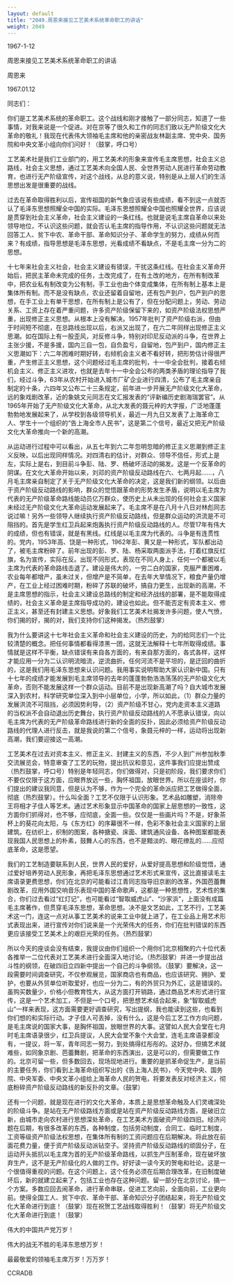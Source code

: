 ```yaml
---
layout: default
title: "2049.周恩来接见工艺美术系统革命职工的讲话"
weight: 2049
---
```


1967-1-12

周恩来接见工艺美术系统革命职工的讲话

周恩来

1967.01.12

同志们：

你们是工艺美术系统的革命职工。这个战线和刚才接触了一部分同志，知道了一些事情，对我来说是一个促进。对在京等了很久和工作的同志们致以无产阶级文化大革命的敬礼！我现在代表伟大领袖毛主席和他的亲密战友林副主席、党中央、国务院和中央文革小组向你们问好！（鼓掌，呼口号）

工艺美术社是我们工业部门的，用工艺美术的形象来宣传毛主席思想，社会主义总路线，社会主义思想，通过工艺美术向全国人民、全世界劳动人民进行革命劳动教育，也进行无产阶级宣传，对这个战线，从总的意义说，特别是从上层人们的生活思想出发是很重要的战线。

过去在革命取得胜利以后，宣传祖国的新气象应该说有些成绩，看不到这一点就否认了毛泽东思想照耀全中国的实际。毛泽东思想照耀全中国也照耀全世界，应该说是贯穿到社会主义革命，社会主义建设的一条红线。也就是说毛主席自革命以来处领导地位，不认识这些问题，就会否认毛主席的指导作用，不认识这些问题就无法回答工人、贫下中农、革命干部、革命知识分子、革命学生的努力，成绩从何而来？有成绩，指导思想是毛泽东思想，光看成绩不看缺点，不是毛主席一分为二的思想。

十七年来社会主义社会，社会主义建设有错误，干扰这条红线。在社会主义革命开始后，把民主革命未完成的任务，土改完成了，在有土改的地方，在所有制改革中，把农业私有制改变为公有制，手工业也由个体变成集体，在所有制上基本上是集体所有制。而不是没有缺点，农业还留着自留地，还有包产到户，包产到户的思想，在手工业上有单干思想，在所有制上是公有了，但在分配问题上，劳动、劳动关系、工资上存在着严重问题，许多资产阶级保留下来的，如资产阶级法权思想严重，出现修正主义思想。从根本上没有解决。1957年批判了资产阶级右派，但由于时间短不彻底，在总路线出现以后，右派又出现了，在六二年同样出现修正主义思潮。如在国际上有一股歪风，对反修斗争，特别对印尼反动派的斗争，在世界上主张少援，不是多援，国内三自一包，自负盈亏，自留地，包产到户，国内修正主义思潮如下：六二年困难时期好转，右倾机会主义者不看好转，把形势估计得很严重，产生修正主义思想，这个问题经过毛主席的批判，十一中全会批判，接着右倾机会主义、修正主义进攻，也就是去年十一中全会公布的两类矛盾的理论指导了我们，经过斗争，63年从农村开始进入城市厂矿企业进行四清，公布了毛主席亲自制定的十条，六四年又公布二十三条规定，前年进一步开展无产阶级文化大革命，远的象戏剧改革，近的象姚文元同志在文汇报发表的“评新编历史剧海瑞罢官”。从1965年开始了无产阶级文化大革命，从北大发表的聂元梓的大字报，广泛地蓬蓬勃勃地发展起来了，从学校到各级领导机关，最近一月九日又发表了上海革命工人、学生十一个组织的“告上海全市人民书”，这是第二个信号，最近又把无产阶级文化大革命推向一个新的高潮。

从运动进行过程中可以看出，从五七年到六二年忽明忽暗的修正主义思潮到修正主义反映，以后出现同样情况。对四清右的估计，对群众、领导不信任，形式上是左，实际上是右，到目前斗争彭、陆、罗、杨破坏活动的揭发。这是一个反革命的阴谋。在文化大革命开始以来，刘邓的资产阶级反动路线在六、七两月起……，八月毛主席亲自制定了关于无产阶级文化大革命的决定，这是我们新的纲领。以后由于资产阶级反动路线的影响，群众的觉悟跟革命的形势发生矛盾，说明以毛主席为代表的无产阶级革命路线能动员亿万群众，使历史上从未出现的任何社会主义国家未经过无产阶级文化大革命运动发展起来了。毛主席不是在八月十八日对林彪同志说过嘛！另外一些领导人继续执行资产阶级反动路线，但是群众运动的洪流是不可阻挡的。首先是学生红卫兵起来炮轰执行资产阶级反动路线的人。尽管17年有伟大的成绩，但也有错误，就是有黑线。红线是以毛主席为代表的。斗争是有连贯性的。党内，1953年高、饶是一种形式，1962年彭、黄又是一种形式，军队都出动了，被毛主席粉碎了。前年出现的彭、罗、陆、杨采取两面派手法，打着红旗反红旗，名为宣传，实际在反。出现不同形式，表现在不同人身上，任何一个都被以毛主席为代表的革命路线击退了。建设是伟大的，一穷二白的国家，克服严重困难，农业每年都增产，虽未过关，但增产是不简单，在去年大旱情况下，粮食产量仍增产，在工业上经过困难时期，粉碎了苏联的破坏，搞自力更生，出现新的高潮，不是主席思想的指示，社会主义建设总路线的制定和经济战线的部署，是不能取得成绩的，社会主义革命是主席指导成功的，建设也如此。但不能否定有资本主义、修正主义，甚至还有封建主义思想。好象我们工艺美术社揭发许多问题，使人气愤，你们揭的好，揭的对，我们支持你们这种揭发。（热烈鼓掌）

我为什么要讲这十七年社会主义革命和社会主义建设的历史，为的给同志们一个比较清楚的概念。把任何事情都看得漆黑一团，这就无法解释十七年所取得成绩。事情就是这样不平衡，缺点错误有来自各方面的，有来自那方面的，各式各样，这样才能应用一分为二认识明流暗流，逆流曲折。任何河流不是平坦的，是迂回的曲折的，这是我们用毛泽东思想来认识问题。我用事实说明帮助大家认识新中国。只有十七年的成绩才能发展到毛主席领导的去年的蓬蓬勃勃浩浩荡荡的无产阶级文化大革命，否则不能发展这样一个群众运动。目前不是出现新高潮了吗？自大城市发展深入到农村，科学研究单位深入到中小层单位，小学，所以如此，（1）群众力量的发展洪流不可阻挡，必须因势利导，（2）资产阶级不甘心，党内走资本主义道路的当权派不会自动退出历史舞台，执行资产阶级反动路线的人不愿承认错误，向以毛主席为代表的无产阶级革命路线进行新的全面的反扑，因此必须给资产阶级反动路线的代理人进行反击，就是我说的第二个信号，象聂元梓的一样，运动将出现新高潮，我们要迎接这一高潮。

工艺美术在过去对资本主义、修正主义、封建主义的东西，不少人到广州参加秋季交流展览会，特意审查了工艺的玩物，提出抗议和意见，这件事我们应提出赞成（热烈鼓掌，呼口号）特别是年轻同志，你们做得对，只是初阶段，我们要求你们不要仅仅限于这方面，应眼界放远一些，胸怀祖国，放眼世界。所以在座谈时，你们提出的建议我同意，但是认为不够，作为一个完全的革命派应把工艺做得全面，彻底（热烈鼓掌）。什么叫全面？工艺不仅限于认识形象。艺术品如雕塑，消除帝王将相才子佳人等艺术。通过艺术形象显示中国革命的国家上层思想的一致性，这方面你们抓得对，也不够，应彻底，全面一些。仅仅是一些画片吗？不是，好象茶杯上的葵花向太阳，与《东方红》的序幕很不一样，色彩不象社会主义国家的上层建筑。在纺织上，织制的图案，各种搪瓷、床面、建筑通风设备、各种图案都能表现我国人民思想上的朴素，鼓舞人心的东西，也不是黯淡的、眼花缭乱的……应彻底革命，这是愿望。

我们的工艺制造要联系到人民，世界人民的爱好，从爱好提高思想和阶级觉悟，通过爱好培养劳动人民形象，再把毛泽东思想通过艺术形式来宣传，这比直接读毛主席语录更费思想，你们在北京的可能看过江青同志指导旧京剧的改革，外国芭蕾舞剧改革，应用外国交响音乐表现中国的革命歌声，这都是一种思想性，艺术性的集合，你们过去看过“红灯记”，也可能看过“智取威虎山”、“沙家浜”，上面没有成篇毛主席著作，但贯穿毛泽东思想，革命思想。决不是文艺如此，工艺不行，工艺美术这一门，连这一点对从事工艺美术的说来工业中就上进了，在工业品上用艺术形式表现出来，进行宣传对你们说来是一个光荣伟大的任务，你们在批判错误的东西更应该接受工艺美术上的艰巨光荣的任务。（热烈鼓掌）

所以今天的座谈会没有结束，我提议由你们组织一个用你们北京相聚的六十位代表各推举一二位代表对工艺美术进行全面深入地讨论。（热烈鼓掌）并进一步提出战斗性的纲领，在破四旧立四新中提出一个自己的斗争纲领。（鼓掌）要解决，这一段需要时间调查研究，不仅参观展览，国家商店也有商品，也应该研究、拥护、爱护，也要从外贸单位听取爱好，也应一分为二，有的外贸只为外汇，这是错误的。虽购买数量少，价格小但教育性大，从这方面打开销路，通过商品艺术形式进行宣传，这是一个艺术加工，不但是一个口号，把思想艺术结合起来，象“智取威虎山”一样来表现，这方面需要更好调查研究，写出提纲，我也能读到这些，也看到你们想的和实际行动。才子佳人可丢掉，没有什么，这是今后工艺工作方向问题，是毛主席说的国家大事，是胸怀祖国，放眼世界的大事。这譬如人民大会堂在七月时毛主席语录很少，红卫兵提议，人民大会堂不象个大会堂，连毛主席语录都没有，一提议，将一军，青年同志一努力，到处搞得红彤彤的。这好办，但搞艺术就难些，如同象京剧、芭蕾舞剧，把革命的东西演出，这是可以的，但需要做工作的。北京可留一些，但多数回去，现场现地进行。重要的是抓革命促生产，是当前的主要任务，你们看到上海革命组织写出的《告上海人民书》，今天党中央、国务院、中央军委、中央文革小组给上海革命人民的贺电，将要发表反对经济主义，彻底粉碎资产阶级反动路线的新反扑的文章。（鼓掌）

还有一个问题，就是现在进行的文化大革命，本质上是思想革命触及人们灵魂深处的阶级斗争。是站在无产阶级路线方面或是站在资产阶级反动路线方面，是破旧立新，由城市走向农村进行思想深处革命，在工艺美术方面破资产阶级四旧。经济问题在后期，有很多改革的东西，各种制度，包括劳动制度，合同工、临时工制度，工资等级资产阶级法权思想，在集体所有制的工资问题应在后期解决。将此放在前面花费力量，便于资产阶级反动派钻空子。坚持资产阶级反动路线的顽固分子，在运动开头抵抗以毛主席为首的无产阶级革命路线，以抓生产压制革命，现在破坏放弃生产，这不是无产阶级化的人做的工作。好好读一读今天的贺电和社论。这是一个很值得重视的问题。在这个问题上，这个任务必须在后期合理改革，在旧制度破坏后，新的就建立起来了，包括工业也存在这种问题。留一部分在北京讨论，搞一个方案。多数应回去闹革命，进行革命串联，促进工艺向前，全面向前，工业更向前。使得全国工人、贫下中农、革命干部、革命知识分子团结起来，将无产阶级文化大革命进行到底！（鼓掌）现在祝贺工艺战线取得胜利！（鼓掌）将无产阶级文化大革命进行到底！（鼓掌）

伟大的中国共产党万岁！

伟大的战无不胜的毛泽东思想万岁！

最最敬爱的领袖毛主席万岁！万万岁！

CCRADB

